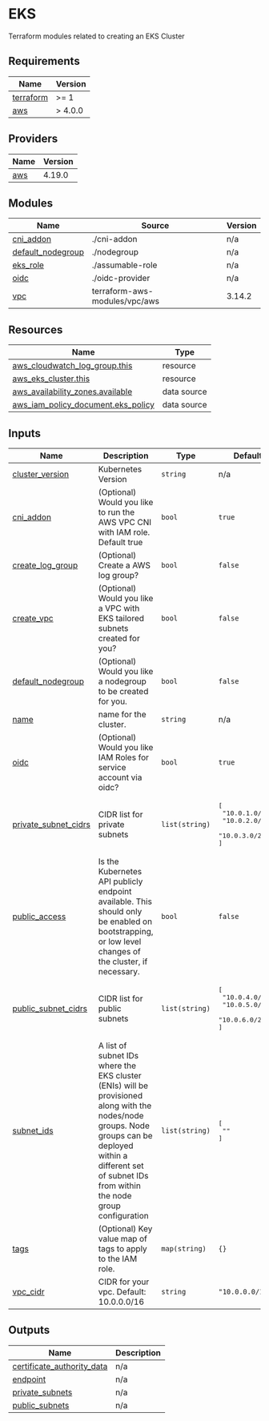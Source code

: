 # EKS

Terraform modules related to creating an EKS Cluster

<!-- BEGIN_TF_DOCS -->
## Requirements

| Name | Version |
|------|---------|
| <a name="requirement_terraform"></a> [terraform](#requirement\_terraform) | >= 1 |
| <a name="requirement_aws"></a> [aws](#requirement\_aws) | > 4.0.0 |

## Providers

| Name | Version |
|------|---------|
| <a name="provider_aws"></a> [aws](#provider\_aws) | 4.19.0 |

## Modules

| Name | Source | Version |
|------|--------|---------|
| <a name="module_cni_addon"></a> [cni\_addon](#module\_cni\_addon) | ./cni-addon | n/a |
| <a name="module_default_nodegroup"></a> [default\_nodegroup](#module\_default\_nodegroup) | ./nodegroup | n/a |
| <a name="module_eks_role"></a> [eks\_role](#module\_eks\_role) | ./assumable-role | n/a |
| <a name="module_oidc"></a> [oidc](#module\_oidc) | ./oidc-provider | n/a |
| <a name="module_vpc"></a> [vpc](#module\_vpc) | terraform-aws-modules/vpc/aws | 3.14.2 |

## Resources

| Name | Type |
|------|------|
| [aws_cloudwatch_log_group.this](https://registry.terraform.io/providers/hashicorp/aws/latest/docs/resources/cloudwatch_log_group) | resource |
| [aws_eks_cluster.this](https://registry.terraform.io/providers/hashicorp/aws/latest/docs/resources/eks_cluster) | resource |
| [aws_availability_zones.available](https://registry.terraform.io/providers/hashicorp/aws/latest/docs/data-sources/availability_zones) | data source |
| [aws_iam_policy_document.eks_policy](https://registry.terraform.io/providers/hashicorp/aws/latest/docs/data-sources/iam_policy_document) | data source |

## Inputs

| Name | Description | Type | Default | Required |
|------|-------------|------|---------|:--------:|
| <a name="input_cluster_version"></a> [cluster\_version](#input\_cluster\_version) | Kubernetes Version | `string` | n/a | yes |
| <a name="input_cni_addon"></a> [cni\_addon](#input\_cni\_addon) | (Optional) Would you like to run the AWS VPC CNI with IAM role. Default true | `bool` | `true` | no |
| <a name="input_create_log_group"></a> [create\_log\_group](#input\_create\_log\_group) | (Optional) Create a AWS log group? | `bool` | `false` | no |
| <a name="input_create_vpc"></a> [create\_vpc](#input\_create\_vpc) | (Optional) Would you like a VPC with EKS tailored subnets created for you? | `bool` | `false` | no |
| <a name="input_default_nodegroup"></a> [default\_nodegroup](#input\_default\_nodegroup) | (Optional) Would you like a nodegroup to be created for you. | `bool` | `false` | no |
| <a name="input_name"></a> [name](#input\_name) | name for the cluster. | `string` | n/a | yes |
| <a name="input_oidc"></a> [oidc](#input\_oidc) | (Optional) Would you like IAM Roles for service account via oidc? | `bool` | `true` | no |
| <a name="input_private_subnet_cidrs"></a> [private\_subnet\_cidrs](#input\_private\_subnet\_cidrs) | CIDR list for private subnets | `list(string)` | <pre>[<br>  "10.0.1.0/24",<br>  "10.0.2.0/24",<br>  "10.0.3.0/24"<br>]</pre> | no |
| <a name="input_public_access"></a> [public\_access](#input\_public\_access) | Is the Kubernetes API publicly endpoint available. This should only be enabled on bootstrapping, or low level changes of the cluster, if necessary. | `bool` | `false` | no |
| <a name="input_public_subnet_cidrs"></a> [public\_subnet\_cidrs](#input\_public\_subnet\_cidrs) | CIDR list for public subnets | `list(string)` | <pre>[<br>  "10.0.4.0/24",<br>  "10.0.5.0/24",<br>  "10.0.6.0/24"<br>]</pre> | no |
| <a name="input_subnet_ids"></a> [subnet\_ids](#input\_subnet\_ids) | A list of subnet IDs where the EKS cluster (ENIs) will be provisioned along with the nodes/node groups. Node groups can be deployed within a different set of subnet IDs from within the node group configuration | `list(string)` | <pre>[<br>  ""<br>]</pre> | no |
| <a name="input_tags"></a> [tags](#input\_tags) | (Optional) Key value map of tags to apply to the IAM role. | `map(string)` | `{}` | no |
| <a name="input_vpc_cidr"></a> [vpc\_cidr](#input\_vpc\_cidr) | CIDR for your vpc. Default: 10.0.0.0/16 | `string` | `"10.0.0.0/16"` | no |

## Outputs

| Name | Description |
|------|-------------|
| <a name="output_certificate_authority_data"></a> [certificate\_authority\_data](#output\_certificate\_authority\_data) | n/a |
| <a name="output_endpoint"></a> [endpoint](#output\_endpoint) | n/a |
| <a name="output_private_subnets"></a> [private\_subnets](#output\_private\_subnets) | n/a |
| <a name="output_public_subnets"></a> [public\_subnets](#output\_public\_subnets) | n/a |
<!-- END_TF_DOCS -->